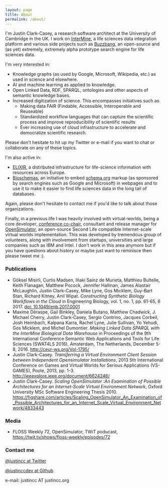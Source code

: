```yaml
---
layout: page
title: About
permalink: /about/
---
```


I'm Justin Clark-Casey, a research software architect at the University of Cambridge in the UK.  I work on 
[InterMine](http://intermine.org), a life sciences data integration platform and various side projects such as 
[Buzzbang](http://buzzbang.science), an open-source and (as yet) extremely, extremely alpha prototype search engine for 
life sciences data.

I'm very interested in:

* Knowledge graphs (as used by Google, Microsoft, Wikipedia, etc.) as used in science and 
elsewhere.
* AI and machine learning as applied to knowledge.
* Open Linked Data, RDF, SPARQL, ontologies and other aspects of semantic knowledge bases.
* Increased digitization of science. This encompasses initiatives such as 
  * Making data FAIR (Findable, Accessible, Interoperable and Reuseable)
  * Standardized workflow languages that can capture the scientific process and improve reproducibility of scientific 
  results
  * Ever increasing use of cloud infrastructure to accelerate and democratize scientific research.
  
Please don't hesitate to hit up my Twitter or e-mail if you want to chat or collaborate on any of these topics.

I'm also active in: 

* [ELIXIR](https://www.elixir-europe.org/), a distributed infrastructure for life-science information with resources
across Europe.
* [Bioschemas](http://bioschemas.org), an initiative to embed [schema.org](https://schema.org) markup (as sponsored by
search engines such as Google and Microsoft) in webpages and to use it to make it easier to find life sciences data in 
the long tail of databases.

Again, please don't hesitate to contact me if you'd like to talk about those organizations.

Finally, in a previous life I was heavily involved with virtual-worlds, being a core developer, [conference co-chair](http://conference.opensimulator.org/2013/staff/), 
consultant and release manager for [OpenSimulator](http://opensimulator.org), an open-source Second Life compatible Internet-scale virtual
worlds implementation. This was developed by tremendous group of volunteers, along with involvement from startups, 
universities and large companies such as IBM and Intel. I don't work in this area anymore but if you have questions about history or maybe just want to
reminisce then please tweet me :).

### Publications

* Göksel Misirli, Curtis Madsen, Iñaki Sainz de Murieta, Matthieu Bultelle, Keith Flanagan, Matthew Pocock, Jennifer 
Hallinan, James Alastair McLaughlin, Justin Clark-Casey, Mike Lyne, Gos Micklem, Guy-Bart Stan, Richard Kitney, Anil 
Wipat. *Constructing Synthetic Biology Workflows in the Cloud* in Engineering Biology, vol. 1, no. 1, pp. 61-65, 6 2017.
[doi: 10.1049/enb.2017.0001](http://ieeexplore.ieee.org/document/7991640/)
* Maxime Déraspe, Gail Binkley, Daniela Butano, Matthew Chadwick, J. Michael Cherry, Justin Clark-Casey, Sergio 
Contrino, Jacques Corbeil, Josh Heimbach, Kalpana Karra, Rachel Lyne, Julie Sullivan, Yo Yehudi, Gos Micklem, and Michel
Dumontier. *Making Linked Data SPARQL with the InterMine Biological Data Warehouse* in Proceedings of the 9th 
International Conference Semantic Web Applications and Tools for Life Sciences (SWAT4LS 2016), Amsterdam, The 
Netherlands, December 5-8, 2016. http://ceur-ws.org/Vol-1795/
* Justin Clark-Casey. *Transferring a Virtual Environment Client Session between Independent Opensimulator 
Installations*, 2013 5th International Conference on Games and Virtual Worlds for Serious Applications (VS-GAMES), 
Poole, 2013, pp. 1-3. http://ieeexplore.ieee.org/document/6624246/
* Justin Clark-Casey. *Scaling OpenSimulator :An Examination of Possible Architectures for an Internet-Scale Virtual 
Environment Network*, Oxford University MSc Software Engineering Thesis 2010. 
https://figshare.com/articles/Scaling_OpenSimulator_An_Examination_of_Possible_Architectures_for_an_Internet_Scale_Virtual_Environment_Network/4833443

### Media

* FLOSS Weekly 72, OpenSimulator, TWiT poducast, https://twit.tv/shows/floss-weekly/episodes/72

### Contact me

[@justincc at Twitter](https://twitter.com/justincc)

[@justinccdev at Github](https://github.com/justinccdev)

e-mail: justincc AT justincc.org
